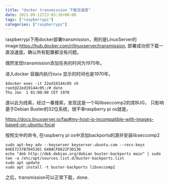 ```yaml
---
title: "docker transmission 下载没速度"
date: 2021-09-11T23:03:16+08:00
tags: ["raspberrypi"]
categories: ["raspberrypi"]
---
```


raspberrypi下用docker部署transmission，用的是LinuxServer的image:https://hub.docker.com/r/linuxserver/transmission, 部署成功但下载一直没速度。确认所有配置都没有问题。

偶然发现transmission添加任务的时间为1970年。  

进入docker 容器内执行`date` 显示的时间也是1970年。

```
$docker exec -it 22ed19144c05 sh
root@22ed19144c05:/# date
Thu Jan  1 01:00:00 CET 1970
```

遂以此为线索，经过一番搜索，发现这是一个叫libseccomp2的库BUG， 只影响基于Debian Buster的32位系统，很不幸raspberry pi os就是。

https://docs.linuxserver.io/faq#my-host-is-incompatible-with-images-based-on-ubuntu-focal  

按照文中的命令, 在raspberry pi os中添加backports的源并安装libseccomp2

```
sudo apt-key adv --keyserver keyserver.ubuntu.com --recv-keys 04EE7237B7D453EC 648ACFD622F3D138
echo "deb http://deb.debian.org/debian buster-backports main" | sudo tee -a /etc/apt/sources.list.d/buster-backports.list
sudo apt update
sudo apt install -t buster-backports libseccomp2
```

之后，transmission可以正常下载，done.